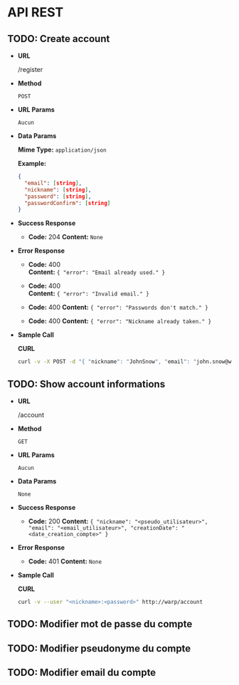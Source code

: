 # API REST

## TODO: Create account

* **URL**

  /register

* **Method**

  `POST`

* **URL Params**

  `Aucun`

* **Data Params**

	**Mime Type:** `application/json`

  **Example:**
  
  ```json
  {
    "email": [string],
    "nickname": [string],
    "password": [string],
    "passwordConfirm": [string]
  }
  ```

* **Success Response**

  * **Code:** 204
    **Content:** `None`

* **Error Response**

  * **Code:** 400<br>
    **Content:** `{ "error": "Email already used." }`

  * **Code:** 400<br>
    **Content:** `{ "error": "Invalid email." }`

  * **Code:** 400
    **Content:** `{ "error": "Passwords don't match." }`

  * **Code:** 400
    **Content:** `{ "error": "Nickname already taken." }`

* **Sample Call**

  **CURL**
  
  ```bash
  curl -v -X POST -d "{ "nickname": "JohnSnow", "email": "john.snow@winterfell.com", "password": "Winter is coming", "passwordConfirm": "Winter is coming" }" http://warp/register
  ```

## TODO: Show account informations

* **URL**

  /account

* **Method**

  `GET`

* **URL Params**
  
  `Aucun`

* **Data Params**

  `None`

* **Success Response**

  * **Code:** 200
    **Content:** `{ "nickname": "<pseudo_utilisateur>", "email": "<email_utilisateur>", "creationDate": "<date_creation_compte>" }`

* **Error Response**

  * **Code:** 401
    **Content:** `None`

* **Sample Call**

  **CURL**
  
  ```bash
  curl -v --user "<nickname>:<password>" http://warp/account
  ```

## TODO: Modifier mot de passe du compte
## TODO: Modifier pseudonyme du compte
## TODO: Modifier email du compte